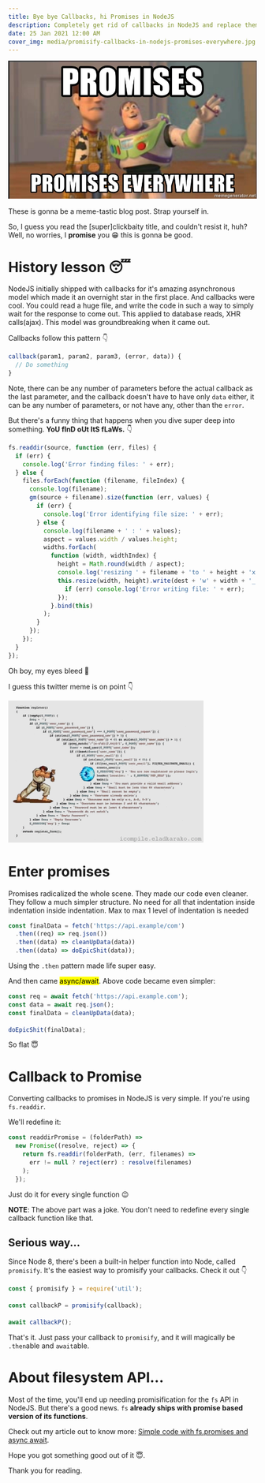 ```yaml
---
title: Bye bye Callbacks, hi Promises in NodeJS
description: Completely get rid of callbacks in NodeJS and replace them with the great Promises.
date: 25 Jan 2021 12:00 AM
cover_img: media/promisify-callbacks-in-nodejs-promises-everywhere.jpg
---
```


![Promise, promises everywhere](../../static/media/promisify-callbacks-in-nodejs-promises-everywhere.jpg)

These is gonna be a meme-tastic blog post. Strap yourself in.

So, I guess you read the [super]clickbaity title, and couldn't resist it, huh? Well, no worries, I **promise** you 😁 this is gonna be good.

# History lesson 😴

NodeJS initially shipped with callbacks for it's amazing asynchronous model which made it an overnight star in the first place. And callbacks were cool. You could read a huge file, and write the code in such a way to simply wait for the response to come out. This applied to database reads, XHR calls(ajax). This model was groundbreaking when it came out.

Callbacks follow this pattern 👇

```js
callback(param1, param2, param3, (error, data)) {
  // Do something
}
```

Note, there can be any number of parameters before the actual callback as the last parameter, and the callback doesn't have to have only `data` either, it can be any number of parameters, or not have any, other than the `error`.

But there's a funny thing that happens when you dive super deep into something. **YoU fInD oUt ItS fLaWs.** 👇

```js
fs.readdir(source, function (err, files) {
  if (err) {
    console.log('Error finding files: ' + err);
  } else {
    files.forEach(function (filename, fileIndex) {
      console.log(filename);
      gm(source + filename).size(function (err, values) {
        if (err) {
          console.log('Error identifying file size: ' + err);
        } else {
          console.log(filename + ' : ' + values);
          aspect = values.width / values.height;
          widths.forEach(
            function (width, widthIndex) {
              height = Math.round(width / aspect);
              console.log('resizing ' + filename + 'to ' + height + 'x' + height);
              this.resize(width, height).write(dest + 'w' + width + '_' + filename, function (err) {
                if (err) console.log('Error writing file: ' + err);
              });
            }.bind(this)
          );
        }
      });
    });
  }
});
```

Oh boy, my eyes bleed 🙈

I guess this twitter meme is on point 👇

![Goku pushing callbacks](../../static/media/promisify-callbacks-in-nodejs-goku-meme.gif)

# Enter promises

Promises radicalized the whole scene. They made our code even cleaner. They follow a much simpler structure. No need for all that indentation inside indentation inside indentation. Max to max 1 level of indentation is needed

```js
const finalData = fetch('https://api.example/com')
  .then((req) => req.json())
  .then((data) => cleanUpData(data))
  .then((data) => doEpicShit(data));
```

Using the `.then` pattern made life super easy.

And then came <mark>async/await</mark>. Above code became even simpler:

```js
const req = await fetch('https://api.example.com');
const data = await req.json();
const finalData = cleanUpData(data);

doEpicShit(finalData);
```

So flat 😇

# Callback to Promise

Converting callbacks to promises in NodeJS is very simple. If you're using `fs.readdir`.

We'll redefine it:

```js
const readdirPromise = (folderPath) =>
  new Promise((resolve, reject) => {
    return fs.readdir(folderPath, (err, filenames) =>
      err != null ? reject(err) : resolve(filenames)
    );
  });
```

Just do it for every single function 😉

**NOTE**: The above part was a joke. You don't need to redefine every single callback function like that.

## Serious way...

Since Node 8, there's been a built-in helper function into Node, called `promisify`. It's the easiest way to promisify your callbacks. Check it out 👇

```js
const { promisify } = require('util');

const callbackP = promisify(callback);

await callbackP();
```

That's it. Just pass your callback to `promisify`, and it will magically be `.then`able and `await`able.

# About filesystem API...

Most of the time, you'll end up needing promisification for the `fs` API in NodeJS. But there's a good news. `fs` **already ships with promise based version of its functions**.

Check out my article out to know more: [Simple code with fs.promises and async await](https://puruvj.dev/blog/fs-promises).

Hope you got something good out of it 😇.

Thank you for reading.
